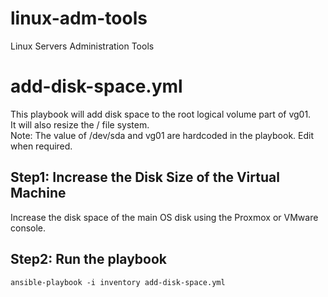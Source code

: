 
# linux-adm-tools

Linux Servers Administration Tools

# add-disk-space.yml

This playbook will add disk space to the root logical volume part of vg01.   
It will also resize the / file system.  
Note: The value of /dev/sda and vg01 are hardcoded in the playbook. Edit when required.

## Step1: Increase the Disk Size of the Virtual Machine

Increase the disk space of the main OS disk using the Proxmox or VMware console.

## Step2: Run the playbook
```
ansible-playbook -i inventory add-disk-space.yml
```


